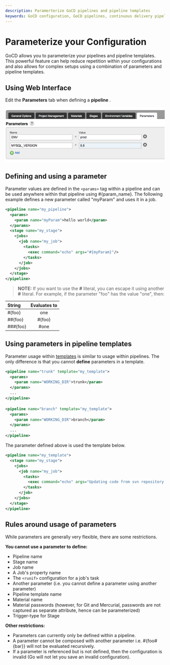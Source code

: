```yaml
---
description: Paramerterize GoCD pipelines and pipeline templates
keywords: GoCD configuration, GoCD pipelines, continuous delivery pipelines, pipeline templates, parameters, CD pipelines, pipeline configuration, pipeline template configuration
---
```


# Parameterize your Configuration

GoCD allows you to parameterize your pipelines and pipeline templates. This powerful feature can help reduce repetition within your configurations and also allows for complex setups using a combination of parameters and pipeline templates.

## Using Web Interface

Edit the **Parameters** tab when defining a **pipeline** .

![](../resources/images/use_parameters_in_configuration.png)

## Defining and using a parameter

Parameter values are defined in the ```<params>``` tag within a pipeline and can be used anywhere within that pipeline using \#{param\_name}. The following example defines a new parameter called "myParam" and uses it in a job.

```xml
<pipeline name="my_pipeline">
  <params>
    <param name="myParam">hello world</param>
  </params>
  <stage name="my_stage">
    <jobs>
      <job name="my_job">
        <tasks>
          <exec command="echo" args="#{myParam}"/>
        </tasks>
      </job>
    </jobs>
  </stage>
</pipeline>

```

> **NOTE:** If you want to use the **\#** literal, you can escape it using another **\#** literal. For example, if the parameter "foo" has the value "one", then:

| String   | Evaluates to
|:----------|:-------------:
| #{foo} |  one
| ##{foo} |   #{foo}
| ###{foo} |#one

## Using parameters in pipeline templates

Parameter usage within [templates](pipeline_templates.md) is similar to usage within pipelines. The only difference is that you cannot **define** parameters in a template.

```xml
<pipeline name="trunk" template="my_template">
  <params>
    <param name="WORKING_DIR">trunk</param>
  </params>
  ...
</pipeline>

<pipeline name="branch" template="my_template">
  <params>
    <param name="WORKING_DIR">branch</param>
  </params>
  ...
</pipeline>

```

The parameter defined above is used the template below.

```xml
<pipeline name="my_template">
  <stage name="my_stage">
    <jobs>
      <job name="my_job">
        <tasks>
          <exec command="echo" args="Updating code from svn repository svn://codebase/#{WORKING_DIR}"/>
        </tasks>
      </job>
    </jobs>
  </stage>
</pipeline>

```

## Rules around usage of parameters

While parameters are generally very flexible, there are some restrictions.

**You cannot use a parameter to define:**

-   Pipeline name
-   Stage name
-   Job name
-   A Job's property name
-   The ```<runif>``` configuration for a job's task
-   Another parameter (i.e. you cannot define a parameter using another parameter)
-   Pipeline template name
-   Material name
-   Material passwords (however, for Git and Mercurial, passwords are not captured as separate attribute, hence can be parameterized)
-   Trigger-type for Stage

**Other restrictions:**

-   Parameters can currently only be defined within a pipeline.
-   A parameter cannot be composed with another parameter i.e. \#{foo\#{bar}} will not be evaluated recursively.
-   If a parameter is referenced but is not defined, then the configuration is invalid (Go will not let you save an invalid configuration).
